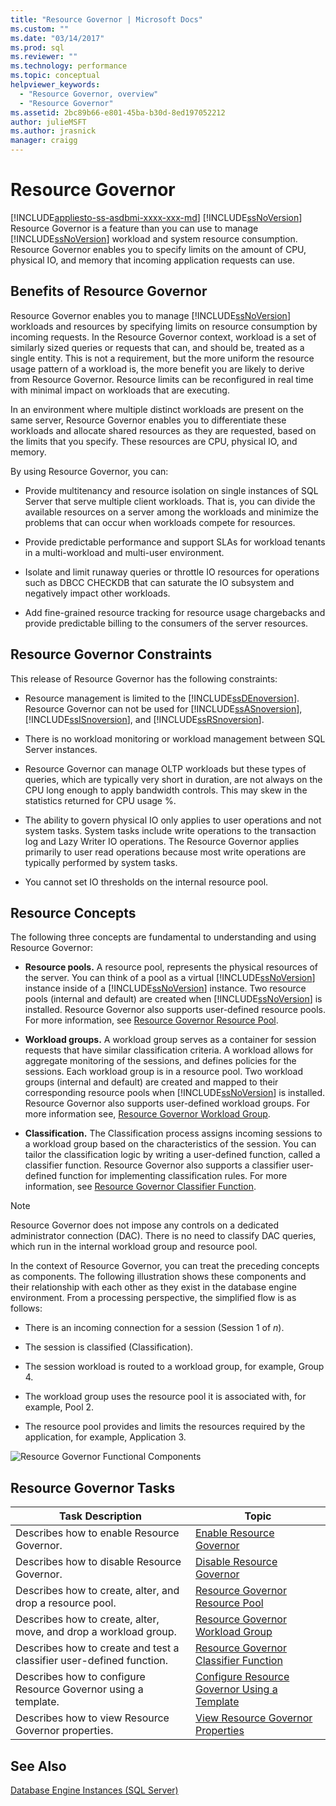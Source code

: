```yaml
---
title: "Resource Governor | Microsoft Docs"
ms.custom: ""
ms.date: "03/14/2017"
ms.prod: sql
ms.reviewer: ""
ms.technology: performance
ms.topic: conceptual
helpviewer_keywords: 
  - "Resource Governor, overview"
  - "Resource Governor"
ms.assetid: 2bc89b66-e801-45ba-b30d-8ed197052212
author: julieMSFT
ms.author: jrasnick
manager: craigg
---
```

# Resource Governor
[!INCLUDE[appliesto-ss-asdbmi-xxxx-xxx-md](../../includes/appliesto-ss-asdbmi-xxxx-xxx-md.md)]
  [!INCLUDE[ssNoVersion](../../includes/ssnoversion-md.md)] Resource Governor is a feature than you can use to manage [!INCLUDE[ssNoVersion](../../includes/ssnoversion-md.md)] workload and system resource consumption. Resource Governor enables you to specify limits on the amount of CPU, physical IO, and memory that incoming application requests can use.  
  
## Benefits of Resource Governor  
 Resource Governor enables you to manage [!INCLUDE[ssNoVersion](../../includes/ssnoversion-md.md)] workloads and resources by specifying limits on resource consumption by incoming requests. In the Resource Governor context, workload is a set of similarly sized queries or requests that can, and should be, treated as a single entity. This is not a requirement, but the more uniform the resource usage pattern of a workload is, the more benefit you are likely to derive from Resource Governor. Resource limits can be reconfigured in real time with minimal impact on workloads that are executing.  
  
 In an environment where multiple distinct workloads are present on the same server, Resource Governor enables you to differentiate these workloads and allocate shared resources as they are requested, based on the limits that you specify. These resources are CPU, physical IO, and memory.  
  
 By using Resource Governor, you can:  
  
-   Provide multitenancy and resource isolation on single instances of SQL Server that serve multiple client workloads. That is, you can divide the available resources on a server among the workloads and minimize the problems that can occur when workloads compete for resources.  
  
-   Provide predictable performance and support SLAs for workload tenants in a multi-workload and multi-user environment.  
  
-   Isolate and limit runaway queries or throttle IO resources for operations such as DBCC CHECKDB that can saturate the IO subsystem and negatively impact other workloads.  
  
-   Add fine-grained resource tracking for resource usage chargebacks and provide predictable billing to the consumers of the server resources.  
  
## Resource Governor Constraints  
 This release of Resource Governor has the following constraints:  
  
-   Resource management is limited to the [!INCLUDE[ssDEnoversion](../../includes/ssdenoversion-md.md)]. Resource Governor can not be used for [!INCLUDE[ssASnoversion](../../includes/ssasnoversion-md.md)], [!INCLUDE[ssISnoversion](../../includes/ssisnoversion-md.md)], and [!INCLUDE[ssRSnoversion](../../includes/ssrsnoversion-md.md)].  
  
-   There is no workload monitoring or workload management between SQL Server instances.  
  
-   Resource Governor can manage OLTP workloads but these types of queries, which are typically very short in duration, are not always on the CPU long enough to apply bandwidth controls. This may skew in the statistics returned for CPU usage %.  
  
-   The ability to govern physical IO only applies to user operations and not system tasks. System tasks include write operations to the transaction log and Lazy Writer IO operations. The Resource Governor applies primarily to user read operations because most write operations are typically performed by system tasks.  
  
-   You cannot set IO thresholds on the internal resource pool.  
  
## Resource Concepts  
 The following three concepts are fundamental to understanding and using Resource Governor:  
  
-   **Resource pools.** A resource pool, represents the physical resources of the server. You can think of a pool as a virtual [!INCLUDE[ssNoVersion](../../includes/ssnoversion-md.md)] instance inside of a [!INCLUDE[ssNoVersion](../../includes/ssnoversion-md.md)] instance. Two resource pools (internal and default) are created when [!INCLUDE[ssNoVersion](../../includes/ssnoversion-md.md)] is installed. Resource Governor also supports user-defined resource pools. For more information, see [Resource Governor Resource Pool](../../relational-databases/resource-governor/resource-governor-resource-pool.md).  
  
-   **Workload groups.** A workload group serves as a container for session requests that have similar classification criteria. A workload allows for aggregate monitoring of the sessions, and defines policies for the sessions. Each workload group is in a resource pool. Two workload groups (internal and default) are created and mapped to their corresponding resource pools when [!INCLUDE[ssNoVersion](../../includes/ssnoversion-md.md)] is installed. Resource Governor also supports user-defined workload groups. For more information see, [Resource Governor Workload Group](../../relational-databases/resource-governor/resource-governor-workload-group.md).  
  
-   **Classification.** The Classification process assigns incoming sessions to a workload group based on the characteristics of the session. You can tailor the classification logic by writing a user-defined function, called a classifier function. Resource Governor also supports a classifier user-defined function for implementing classification rules. For more information, see [Resource Governor Classifier Function](../../relational-databases/resource-governor/resource-governor-classifier-function.md).  
  
> [!NOTE]  
>  Resource Governor does not impose any controls on a dedicated administrator connection (DAC). There is no need to classify DAC queries, which run in the internal workload group and resource pool.  
  
 In the context of Resource Governor, you can treat the preceding concepts as components. The following illustration shows these components and their relationship with each other as they exist in the database engine environment. From a processing perspective, the simplified flow is as follows:  
  
-   There is an incoming connection for a session (Session 1 of *n*).  
  
-   The session is classified (Classification).  
  
-   The session workload is routed to a workload group, for example, Group 4.  
  
-   The workload group uses the resource pool it is associated with, for example, Pool 2.  
  
-   The resource pool provides and limits the resources required by the application, for example, Application 3.  
  
 ![Resource Governor Functional Components](../../relational-databases/resource-governor/media/rg-basic-funct-components.gif "Resource Governor Functional Components")  
  
## Resource Governor Tasks  
  
|Task Description|Topic|  
|----------------------|-----------|  
|Describes how to enable Resource Governor.|[Enable Resource Governor](../../relational-databases/resource-governor/enable-resource-governor.md)|  
|Describes how to disable Resource Governor.|[Disable Resource Governor](../../relational-databases/resource-governor/disable-resource-governor.md)|  
|Describes how to create, alter, and drop a resource pool.|[Resource Governor Resource Pool](../../relational-databases/resource-governor/resource-governor-resource-pool.md)|  
|Describes how to create, alter, move, and drop a workload group.|[Resource Governor Workload Group](../../relational-databases/resource-governor/resource-governor-workload-group.md)|  
|Describes how to create and test a classifier user-defined function.|[Resource Governor Classifier Function](../../relational-databases/resource-governor/resource-governor-classifier-function.md)|  
|Describes how to configure Resource Governor using a template.|[Configure Resource Governor Using a Template](../../relational-databases/resource-governor/configure-resource-governor-using-a-template.md)|  
|Describes how to view Resource Governor properties.|[View Resource Governor Properties](../../relational-databases/resource-governor/view-resource-governor-properties.md)|  
  
## See Also  
 [Database Engine Instances &#40;SQL Server&#41;](../../database-engine/configure-windows/database-engine-instances-sql-server.md)  
  
  
